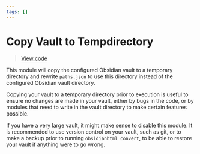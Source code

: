 ```yaml
---
tags: []
---
```

# Copy Vault to Tempdirectory   
   
> [View code](https://github.com/obsidian-html/obsidian-html/blob/master/obsidianhtml/modules/builtin/copy_vault_to_tempdirectory.py)   
   
This module will copy the configured Obsidian vault to a temporary directory and rewrite `paths.json` to use this directory instead of the configured Obsidian vault directory.   
   
Copying your vault to a temporary directory prior to execution is useful to ensure no changes are made in your vault, either by bugs in the code, or by modules that need to write in the vault directory to make certain features possible.   
   
If you have a very large vault, it might make sense to disable this module. It is recommended to use version control on your vault, such as git, or to make a backup prior to running `obsidianhtml convert`, to be able to restore your vault if anything were to go wrong.   
   
